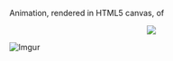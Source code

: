 Animation, rendered in HTML5 canvas, of 
<p align="center"> <img src="https://i.imgur.com/mfkVeBp.png"></img>

![Imgur](https://i.imgur.com/eBtIWBB.gif)
